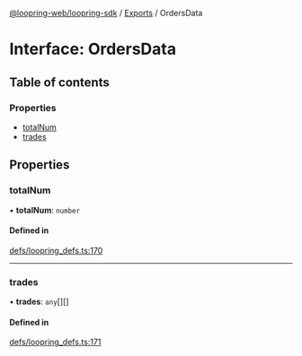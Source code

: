 [@loopring-web/loopring-sdk](../README.md) / [Exports](../modules.md) / OrdersData

# Interface: OrdersData

## Table of contents

### Properties

- [totalNum](OrdersData.md#totalnum)
- [trades](OrdersData.md#trades)

## Properties

### totalNum

• **totalNum**: `number`

#### Defined in

[defs/loopring_defs.ts:170](https://github.com/Loopring/loopring_sdk/blob/6d0be7c/src/defs/loopring_defs.ts#L170)

___

### trades

• **trades**: `any`[][]

#### Defined in

[defs/loopring_defs.ts:171](https://github.com/Loopring/loopring_sdk/blob/6d0be7c/src/defs/loopring_defs.ts#L171)
